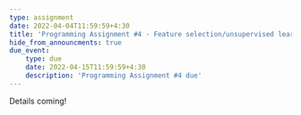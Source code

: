 ```yaml
---
type: assignment
date: 2022-04-04T11:59:59+4:30
title: 'Programming Assignment #4 - Feature selection/unsupervised learning'
hide_from_announcments: true
due_event: 
    type: due
    date: 2022-04-15T11:59:59+4:30
    description: 'Programming Assignment #4 due'
---
```

Details coming!
